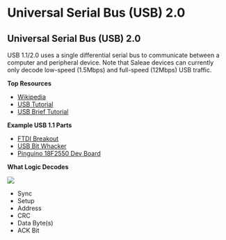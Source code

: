 # Universal Serial Bus \(USB\) 2.0

## Universal Serial Bus \(USB\) 2.0

USB 1.1/2.0 uses a single differential serial bus to communicate between a computer and peripheral device. Note that Saleae devices can currently only decode low-speed \(1.5Mbps\) and full-speed \(12Mbps\) USB traffic.

**Top Resources**

* [Wikipedia](http://en.wikipedia.org/wiki/USB#USB_1.x)
* [USB Tutorial](http://www.maximintegrated.com/app-notes/index.mvp/id/1822)
* [USB Brief Tutorial](http://www.computer-solutions.co.uk/info/Embedded_tutorials/usb_tutorial.htm)

**Example USB 1.1 Parts**

* [FTDI Breakout](https://www.sparkfun.com/products/9716)
* [USB Bit Whacker](https://www.sparkfun.com/products/762)
* [Pinguino 18F2550 Dev Board](http://anceop.com/?action=page&param=viewProduct&id=16278)

**What Logic Decodes**

[ ![](https://trello-attachments.s3.amazonaws.com/57215da0d6b19b4ab3609e8c/1065x250/fe6433c77f393c51f0cf6a8178fd756a/USB1.png) ](https://trello-attachments.s3.amazonaws.com/57215da0d6b19b4ab3609e8c/1065x250/fe6433c77f393c51f0cf6a8178fd756a/USB1.png)

* Sync
* Setup
* Address
* CRC
* Data Byte\(s\)
* ACK Bit

